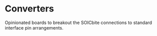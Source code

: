 # Converters

Opinionated boards to breakout the SOICbite connections to standard interface pin arrangements.
